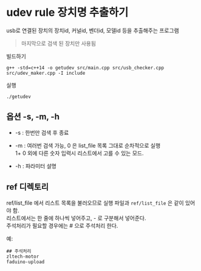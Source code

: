 # udev rule 장치명 추출하기
usb로 연결된 장치의 장치id, 커널id, 벤더id, 모델id 등을 추출해주는 프로그램

> 마지막으로 검색 된 장치만 사용됨 

빌드하기
```
g++ -std=c++14 -o getudev src/main.cpp src/usb_checker.cpp src/udev_maker.cpp -I include
```


실행 
```
./getudev
```


## 옵션 -s, -m, -h   
- -s : 한번만 검색 후 종료   

- -m : 여러번 검색 가능, 
    0 은 list_file 목록 그대로 순차적으로 실행  
    1+ 0 외에 다른 숫자 입력시 리스트에서 고를 수 있는 모드.

- -h : 파라미터 설명

## ref 디렉토리
ref/list_file 에서 리스트 목록을 불러오므로 실행 파일과 `ref/list_file` 은 같이 있어야 함.   
리스트에서는 한 줄에 하나씩 넣어주고, - 로 구분해서 넣어준다.  
주석처리가 필요할 경우에는 # 으로 주석처리 한다. 

예:
``` 
## 주석처리
zltech-motor
faduino-upload
```


